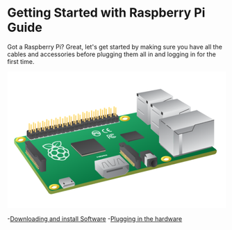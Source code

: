 # Getting Started with Raspberry Pi Guide

Got a Raspberry Pi? Great, let's get started by making sure you have all the cables and accessories before plugging them all in and logging in for the first time.

![](images/Raspberry_Pi_B+.png)

-[Downloading and install Software](writing-sd-card-image.md)
-[Plugging in the hardware](quick-pi-setup.md)
